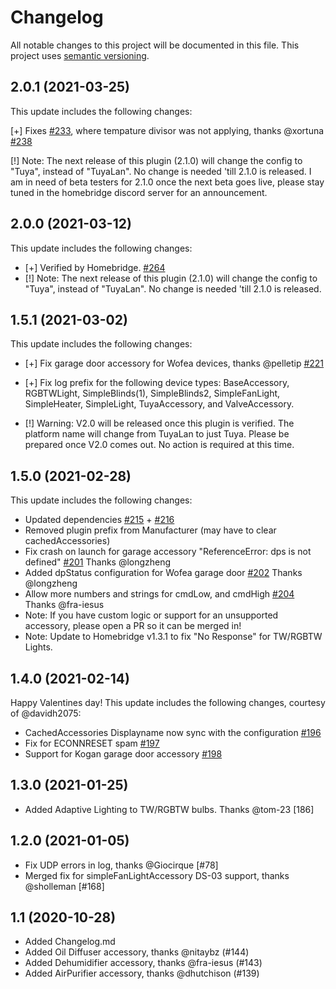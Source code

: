 # Changelog

All notable changes to this project will be documented in this file. This project uses [semantic versioning](https://semver.org/).

## 2.0.1 (2021-03-25)
This update includes the following changes:

[+] Fixes [#233](https://github.com/iRayanKhan/homebridge-tuya/issues/233#issue-833662092), where tempature divisor was not applying, thanks @xortuna [#238](https://github.com/iRayanKhan/homebridge-tuya/pull/238)

[!] Note: The next release of this plugin (2.1.0) will change the config to "Tuya", instead of "TuyaLan". No change is needed 'till 2.1.0 is released.
I am in need of beta testers for 2.1.0 once the next beta goes live, please stay tuned in the homebridge discord server for an announcement. 

## 2.0.0 (2021-03-12)
This update includes the following changes:

* [+] Verified by Homebridge. [#264](https://github.com/homebridge/verified/issues/264)
* [!] Note: The next release of this plugin (2.1.0) will change the config to "Tuya", instead of "TuyaLan". No change is needed 'till 2.1.0 is released.


## 1.5.1 (2021-03-02)
This update includes the following changes:

* [+] Fix garage door accessory for Wofea devices, thanks @pelletip [#221](https://github.com/iRayanKhan/homebridge-tuya/pull/221)

* [+] Fix log prefix for the following device types: BaseAccessory, RGBTWLight, SimpleBlinds(1), SimpleBlinds2, SimpleFanLight, SimpleHeater, SimpleLight, TuyaAccessory, and ValveAccessory.

* [!] Warning: V2.0 will be released once this plugin is verified. The platform name will change from TuyaLan to just Tuya. Please be prepared once V2.0 comes out. No action is required at this time. 

## 1.5.0 (2021-02-28)
This update includes the following changes:

* Updated dependencies [#215](https://github.com/iRayanKhan/homebridge-tuya/pull/215) + [#216](https://github.com/iRayanKhan/homebridge-tuya/pull/216)
* Removed plugin prefix from Manufacturer (may have to clear cachedAccessories)
* Fix crash on launch for garage accessory "ReferenceError: dps is not defined" [#201](https://github.com/iRayanKhan/homebridge-tuya/pull/201) Thanks @longzheng
* Added dpStatus configuration for Wofea garage door [#202](https://github.com/iRayanKhan/homebridge-tuya/pull/202) Thanks @longzheng
* Allow more numbers and strings for cmdLow, and cmdHigh [#204](https://github.com/iRayanKhan/homebridge-tuya/pull/204) Thanks @fra-iesus
* Note: If you have custom logic or support for an unsupported accessory, please open a PR so it can be merged in!
* Note: Update to Homebridge v1.3.1 to fix "No Response" for TW/RGBTW Lights. 

## 1.4.0 (2021-02-14)
Happy Valentines day!
This update includes the following changes, courtesy of @davidh2075:

* CachedAccessories Displayname now sync with the configuration [#196](https://github.com/iRayanKhan/homebridge-tuya/pull/196)
* Fix for ECONNRESET spam [#197](https://github.com/iRayanKhan/homebridge-tuya/pull/197)
* Support for Kogan garage door accessory [#198](https://github.com/iRayanKhan/homebridge-tuya/pull/198)


## 1.3.0 (2021-01-25)
* Added Adaptive Lighting to TW/RGBTW bulbs. Thanks @tom-23 [186]


## 1.2.0 (2021-01-05)
* Fix UDP errors in log, thanks @Giocirque [#78]
* Merged fix for simpleFanLightAccessory DS-03 support, thanks @sholleman [#168]


## 1.1 (2020-10-28)
* Added Changelog.md
* Added Oil Diffuser accessory, thanks @nitaybz    (#144) 
* Added Dehumidifier accessory, thanks @fra-iesus  (#143)
* Added AirPurifier  accessory, thanks @dhutchison (#139)

